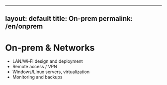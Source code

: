
---
layout: default
title: On‑prem
permalink: /en/onprem
---

# On‑prem & Networks

- LAN/Wi‑Fi design and deployment
- Remote access / VPN
- Windows/Linux servers, virtualization
- Monitoring and backups
